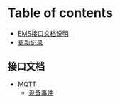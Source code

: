 # Table of contents

* [EMS接口文档说明](README.md)
* [更新记录](updates.md)

## 接口文档 <a href="#api" id="api"></a>

* [MQTT](api/mqtt/README.md)
  * [设备事件](api/mqtt/device-event.md)
